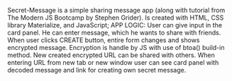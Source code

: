 Secret-Message is a simple sharing message app (along with tutorial from The Modern JS Bootcamp by Stephen Grider). Is created with HTML, CSS library Materialize, and JavaScript;
APP LOGIC: 
User can give input in the card panel. He can enter message, which he wants to share with friends. When user clicks CREATE button, entire form changes and shows encrypted message. Encryption is handle by JS with use of btoa() build-in method. 
New created encrypted URL can be shared with others. When entering URL from new tab or new window user can see card panel with decoded message and link for creating own secret message.